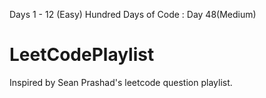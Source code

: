 Days 1 - 12 (Easy)
Hundred Days of Code : Day 48(Medium)
# LeetCodePlaylist
Inspired by Sean Prashad's leetcode question playlist.
